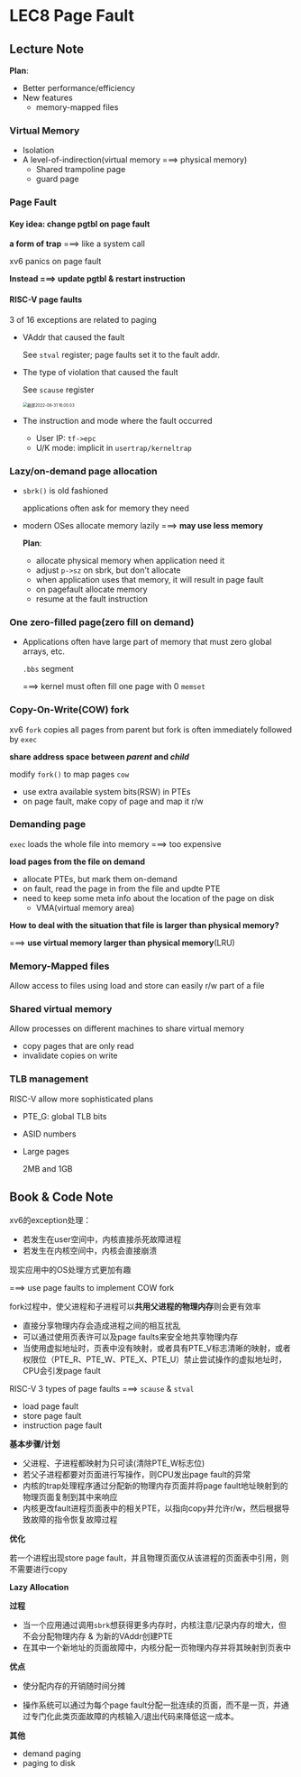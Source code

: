 # LEC8 Page Fault

## Lecture Note

**Plan**:

- Better performance/efficiency
- New features
  - memory-mapped files

### **Virtual Memory**

- Isolation
- A level-of-indirection(virtual memory ===> physical memory)
  - Shared trampoline page
  - guard page

### Page Fault

#### Key idea: change pgtbl on page fault

**a form of trap** ===> like a system call

xv6 panics on page fault

**Instead ===> update pgtbl & restart instruction**

#### RISC-V page faults

3 of 16 exceptions are related to paging

- VAddr that caused the fault

  See `stval` register; page faults set it to the fault addr.

- The type of violation that caused the fault

  See `scause` register

  <img src="https://xmtxpic.oss-cn-hangzhou.aliyuncs.com/img/%E6%88%AA%E5%B1%8F2022-08-31%2016.00.03.png" alt="截屏2022-08-31 16.00.03" style="zoom:50%;" />

- The instruction and mode where the fault occurred

  - User IP: `tf->epc`
  - U/K mode: implicit in `usertrap/kerneltrap`

### Lazy/on-demand page allocation

- `sbrk()` is old fashioned

  applications often ask for memory they need

- modern OSes allocate memory lazily ===> **may use less memory**

  **Plan**:

  - allocate physical memory when application need it
  - adjust `p->sz` on sbrk, but don't allocate
  - when application uses that memory, it will result in page fault
  - on pagefault allocate memory
  - resume at the fault instruction

### One zero-filled page(zero fill on demand)

- Applications often have large part of memory that must zero global arrays, etc.

  `.bbs` segment

  ===> kernel must often fill one page with 0 `memset`

### Copy-On-Write(COW) fork

xv6 `fork` copies all pages from parent but fork is often immediately followed by `exec`

**share address space between *parent* and *child***

modify `fork()` to map pages `cow`

- use extra available system bits(RSW) in PTEs
- on page fault, make copy of page and map it r/w

### Demanding page

`exec` loads the whole file into memory ===> too expensive

**load pages from the file on demand**

- allocate PTEs, but mark them on-demand
- on fault, read the page in from the file and updte PTE
- need to keep some meta info about the location of the page on disk
  - VMA(virtual memory area)

**How to deal with the situation that file is larger than physical memory?**

===> **use virtual memory larger than physical memory**(LRU)

### Memory-Mapped files

Allow access to files using load and store can easily r/w part of a file

### Shared virtual memory

Allow processes on different machines to share virtual memory

- copy pages that are only read
- invalidate copies on write

### TLB management

RISC-V allow more sophisticated plans

- PTE_G: global TLB bits

- ASID numbers

- Large pages

  2MB and 1GB

## Book & Code Note

xv6的exception处理：

- 若发生在user空间中，内核直接杀死故障进程
- 若发生在内核空间中，内核会直接崩溃

现实应用中的OS处理方式更加有趣

===> use page faults to implement COW fork

fork过程中，使父进程和子进程可以**共用父进程的物理内存**则会更有效率

- 直接分享物理内存会造成进程之间的相互扰乱
- 可以通过使用页表许可以及page faults来安全地共享物理内存
- 当使用虚拟地址时，页表中没有映射，或者具有PTE_V标志清晰的映射，或者权限位（PTE_R、PTE_W、PTE_X、PTE_U）禁止尝试操作的虚拟地址时，CPU会引发page fault

RISC-V 3 types of page faults ===> `scause` & `stval`

- load page fault
- store page fault
- instruction page fault

**基本步骤/计划**

- 父进程、子进程都映射为只可读(清除PTE_W标志位)
- 若父子进程都要对页面进行写操作，则CPU发出page fault的异常
- 内核的trap处理程序通过分配新的物理内存页面并将page fault地址映射到的物理页面复制到其中来响应
- 内核更改fault进程页面表中的相关PTE，以指向copy并允许r/w，然后根据导致故障的指令恢复故障过程

**优化**

若一个进程出现store page fault，并且物理页面仅从该进程的页面表中引用，则不需要进行copy

**Lazy Allocation**

**过程**

- 当一个应用通过调用`sbrk`想获得更多内存时，内核注意/记录内存的增大，但不会分配物理内存 & 为新的VAddr创建PTE
- 在其中一个新地址的页面故障中，内核分配一页物理内存并将其映射到页表中

**优点**

- 使分配内存的开销随时间分摊

- 操作系统可以通过为每个page fault分配一批连续的页面，而不是一页，并通过专门化此类页面故障的内核输入/退出代码来降低这一成本。

**其他**

- demand paging
- paging to disk